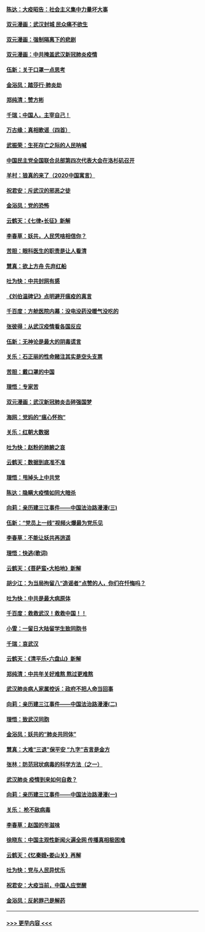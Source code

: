 #### [陈达：大疫昭告：社会主义集中力量坏大事](../pages/nsc993/n11859419.md?t=02120822) 
#### [双元漫画：武汉封城 民众痛不欲生](../pages/nsc993/n11859287.md?t=02120822) 
#### [双元漫画：强制隔离下的悲剧](../pages/nsc993/n11859244.md?t=02120822) 
#### [双元漫画：中共掩盖武汉新冠肺炎疫情](../pages/nsc993/n11858249.md?t=02120822) 
#### [伍新：关于口罩一点思考](../pages/nsc993/n11859195.md?t=02120822) 
#### [金浴凤：踏莎行‧肺炎劫](../pages/nsc993/n11858227.md?t=02120822) 
#### [郑纯清：赞方彬](../pages/nsc993/n11856803.md?t=02120822) 
#### [千瑞；中国人，主宰自己！](../pages/nsc993/n11856793.md?t=02120822) 
#### [万古缘：真相歌谣（四首）](../pages/nsc993/n11856263.md?t=02120822) 
#### [武振荣：生死存亡之际的人民呐喊](../pages/nsc993/n11856256.md?t=02120822) 
#### [中国民主党全国联合总部第四次代表大会在洛杉矶召开](../pages/nsc993/n11856344.md?t=02120822) 
#### [羊村：狼真的来了（2020中国寓言）](../pages/nsc993/n11856229.md?t=02120822) 
#### [祝君安：斥武汉的邪恶之徒](../pages/nsc993/n11855861.md?t=02120822) 
#### [金浴凤：党的恐怖](../pages/nsc993/n11855849.md?t=02120822) 
#### [云鹤天：《七律▪长征》新解](../pages/nsc993/n11855479.md?t=02120822) 
#### [李春草：妖共，人民凭啥相信你？](../pages/nsc993/n11855196.md?t=02120822) 
#### [苦胆：眼科医生的职责是让人看清](../pages/nsc993/n11853840.md?t=02120822) 
#### [慧真：欲上方舟 先弃红船](../pages/nsc993/n11853483.md?t=02120822) 
#### [吐为快：中共封网有感](../pages/nsc993/n11852575.md?t=02120822) 
#### [《刘伯温碑记》点明避开瘟疫的真言](../pages/nsc993/n11852128.md?t=02120822) 
#### [千百度：方舱医院内幕：没电没药没暖气没吃的](../pages/nsc993/n11850211.md?t=02120822) 
#### [张彼得：从武汉疫情看各国反应](../pages/nsc993/n11850102.md?t=02120822) 
#### [伍新：无神论是最大的阴毒谎言](../pages/nsc993/n11846129.md?t=02120822) 
#### [关乐：石正丽的性命赌注其实是空头支票](../pages/nsc993/n11846109.md?t=02120822) 
#### [苦胆：戴口罩的中国](../pages/nsc993/n11845576.md?t=02120822) 
#### [理悟：专家苦](../pages/nsc993/n11845564.md?t=02120822) 
#### [双元漫画：武汉新冠肺炎击碎强国梦](../pages/nsc993/n11843320.md?t=02120822) 
#### [海网：党妈的“瘟心怀抱”](../pages/nsc993/n11840740.md?t=02120822) 
#### [关乐：红朝大数据](../pages/nsc993/n11840675.md?t=02120822) 
#### [吐为快：赵粉的肺腑之哀](../pages/nsc993/n11840618.md?t=02120822) 
#### [云鹤天：数据到底准不准](../pages/nsc993/n11840325.md?t=02120822) 
#### [理悟：甩掉头上中共党](../pages/nsc993/n11838826.md?t=02120822) 
#### [陈达：隐瞒大疫情如同大暗杀](../pages/nsc993/n11838771.md?t=02120822) 
#### [向莉：亲历建三江事件——中国法治路漫漫(三)](../pages/nsc993/n11831825.md?t=02120822) 
#### [伍新：“党员上一线”视频火爆最为党乐见](../pages/nsc993/n11838200.md?t=02120822) 
#### [李春草：不能让妖共再逍遥](../pages/nsc993/n11838102.md?t=02120822) 
#### [理悟：快逃(歌词)](../pages/nsc993/n11838083.md?t=02120822) 
#### [云鹤天：《菩萨蛮▪大柏地》新解](../pages/nsc993/n11838059.md?t=02120822) 
#### [胡少江：为当局拘留八“造谣者”点赞的人，你们在忏悔吗？](../pages/nsc993/n11836801.md?t=02120822) 
#### [吐为快：中共是最大病原体](../pages/nsc993/n11836748.md?t=02120822) 
#### [千百度：救救武汉！救救中国！！](../pages/nsc993/n11836145.md?t=02120822) 
#### [小雪：一留日大陆留学生致同胞书](../pages/nsc993/n11834624.md?t=02120822) 
#### [千瑞：哀武汉](../pages/nsc993/n11833647.md?t=02120822) 
#### [云鹤天：《清平乐▪六盘山》新解](../pages/nsc993/n11833611.md?t=02120822) 
#### [郑纯清：中共年关好难熬 熬过更难熬](../pages/nsc993/n11833489.md?t=02120822) 
#### [武汉肺炎病人家属控诉：政府不把人命当回事](../pages/nsc993/n11833205.md?t=02120822) 
#### [向莉：亲历建三江事件——中国法治路漫漫(二)](../pages/nsc993/n11829102.md?t=02120822) 
#### [理悟：致武汉同胞](../pages/nsc993/n11831522.md?t=02120822) 
#### [金浴凤：妖共的“肺炎共同体”](../pages/nsc993/n11829448.md?t=02120822) 
#### [慧真：大难“三退”保平安 “九字”吉言是金方](../pages/nsc993/n11829501.md?t=02120822) 
#### [张林：防范冠状病毒的科学方法（之一）](../pages/nsc993/n11828618.md?t=02120822) 
#### [武汉肺炎 疫情到来如何自救？](../pages/nsc993/n11827632.md?t=02120822) 
#### [向莉：亲历建三江事件——中国法治路漫漫(一)](../pages/nsc993/n11827190.md?t=02120822) 
#### [关乐： 枪不敌病毒](../pages/nsc993/n11826746.md?t=02120822) 
#### [李春草：赵国的年滋味](../pages/nsc993/n11826321.md?t=02120822) 
#### [徐晓东：中国主观性新闻火遍全网 传播真相极困难](../pages/nsc993/n11826508.md?t=02120822) 
#### [云鹤天：《忆秦娥▪娄山关》再解](../pages/nsc993/n11824682.md?t=02120822) 
#### [吐为快：党与人民异忧乐](../pages/nsc993/n11824660.md?t=02120822) 
#### [祝君安：大疫当前，中国人应觉醒](../pages/nsc993/n11821946.md?t=02120822) 
#### [金浴凤：反躬罪己是解药](../pages/nsc993/n11820280.md?t=02120822) 

----
#### [ >>> 更早内容 <<< ](../indexes/nsc993-earlier.md)
